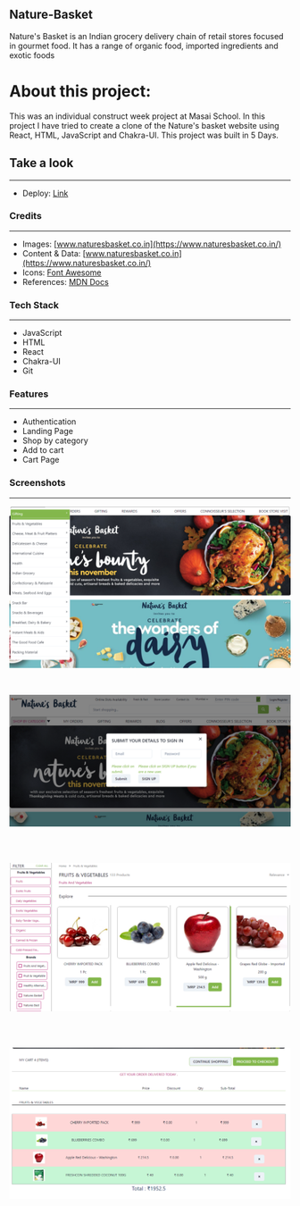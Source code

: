 ## Nature-Basket
Nature's Basket is an Indian grocery delivery chain of retail stores focused in gourmet food. It has a range of organic food, imported ingredients and exotic foods

# About this project:

<p>
This was an individual construct week project at Masai School.
In this project I have tried to create a clone of the Nature's basket website using React, HTML, JavaScript and Chakra-UI.
This project was built in 5 Days. 
</p>

## Take a look

---

- Deploy: [Link](https://nature-basket.vercel.app/)

### Credits

---

- Images: [www.naturesbasket.co.in](https://www.naturesbasket.co.in/)
- Content & Data: [www.naturesbasket.co.in](https://www.naturesbasket.co.in/)
- Icons: [Font Awesome](https://fontawesome.com/)
- References: [MDN Docs](https://developer.mozilla.org/en-US/)


### Tech Stack

---

- JavaScript
- HTML
- React
- Chakra-UI
- Git

### Features

---

- Authentication
- Landing Page 
- Shop by category
- Add to cart
- Cart Page


### Screenshots

---

![Home](https://raw.githubusercontent.com/VivBelwal/Nature-Basket/main/nature-basket/src/Images/Home.png)

<br/>

![Login](https://raw.githubusercontent.com/VivBelwal/Nature-Basket/main/nature-basket/src/Images/Login.png)

<br/>
<br/>

![Shop By Category](https://raw.githubusercontent.com/VivBelwal/Nature-Basket/main/nature-basket/src/Images/product.png)

<br/>
<br/>

![Cart](https://raw.githubusercontent.com/VivBelwal/Nature-Basket/main/nature-basket/src/Images/Cart.png)

<br/>
<br/>



